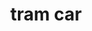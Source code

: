 ---
layout: travel&places
title: tram car
emoji: tram_car
permalink: 🚋.html
image: assets/img/3moji/tram_car.png
---
